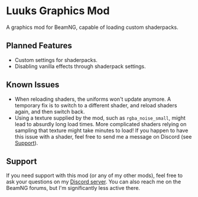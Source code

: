 # Luuks Graphics Mod
A graphics mod for BeamNG, capable of loading custom shaderpacks.

## Planned Features
- Custom settings for shaderpacks.
- Disabling vanilla effects through shaderpack settings.

## Known Issues
- When reloading shaders, the uniforms won't update anymore. A temporary fix is to switch to a different shader, and reload shaders again, and then switch back.
- Using a texture supplied by the mod, such as `rgba_noise_small`, might lead to absurdly long load times. More complicated shaders relying on sampling that texture might take minutes to load! If you happen to have this issue with a shader, feel free to send me a message on Discord (see [Support](#support)).

## Support
If you need support with this mod (or any of my other mods), feel free to ask your questions on my [Discord server](https://discord.gg/mVcQAR4CFH). You can also reach me on the BeamNG forums, but I'm significantly less active there.
